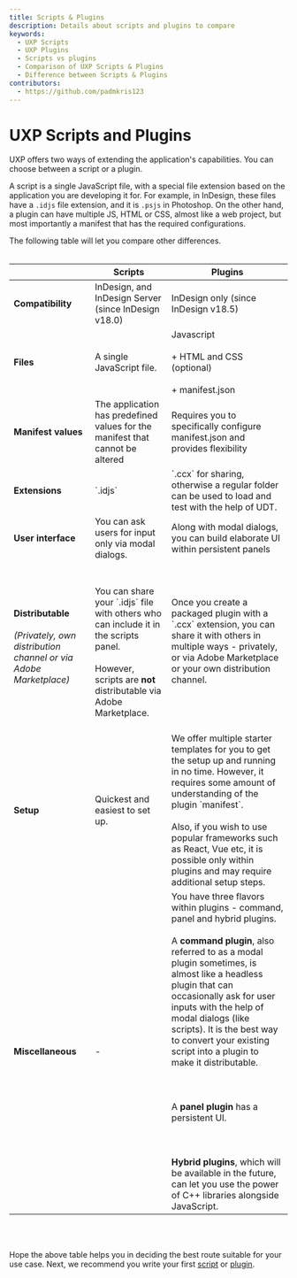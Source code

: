 ```yaml
---
title: Scripts & Plugins
description: Details about scripts and plugins to compare
keywords:
  - UXP Scripts
  - UXP Plugins
  - Scripts vs plugins
  - Comparison of UXP Scripts & Plugins
  - Difference between Scripts & Plugins
contributors:
  - https://github.com/padmkris123
---
```


# UXP Scripts and Plugins

UXP offers two ways of extending the application's capabilities. You can choose between a script or a plugin. 

A script is a single JavaScript file, with a special file extension based on the application you are developing it for. For example, in InDesign, these files have a `.idjs` file extension, and it is `.psjs` in Photoshop. On the other hand, a plugin can have multiple JS, HTML or CSS, almost like a web project, but most importantly a manifest that has the required configurations.

The following table will let you compare other differences. <br></br>

<table columnWidths="20,40,40">
    <thead>
        <tr>
            <th></th>
            <th>Scripts</th>
            <th>Plugins</th>
        </tr>
    </thead>
    <tbody>
        <tr>
            <td><b>Compatibility</b></td>
            <td>InDesign, and InDesign Server (since InDesign v18.0)</td>
            <td>InDesign only (since InDesign v18.5)</td>
        </tr>
        <tr>
            <td><b>Files</b></td>
            <td>A single JavaScript file.</td>
            <td>
                Javascript <br></br>
                + HTML and CSS (optional) <br></br>
                + manifest.json</td>
        </tr>
        <tr>
            <td><b>Manifest values</b></td>
            <td>The application has predefined values for the manifest that cannot be altered</td>
            <td>Requires you to specifically configure manifest.json and provides flexibility</td>
        </tr>
        <tr>
            <td><b>Extensions</b></td>
            <td>`.idjs`</td>
            <td>`.ccx` for sharing, otherwise a regular folder can be used to load and test with the help of UDT.</td>
        </tr>
        <tr>
            <td><b>User interface</b></td>
            <td>You can ask users for input only via modal dialogs.</td>
            <td>Along with modal dialogs, you can build elaborate UI within persistent panels</td>
        </tr>
        <tr>
            <td><b>Distributable</b> <br></br>
                <i>(Privately, own distribution channel or via Adobe Marketplace)</i> 
            </td>
            <td> <br></br>
                You can share your `.idjs` file with others who can include it in the scripts panel. <br></br>
                However, scripts are <b>not</b> distributable via Adobe Marketplace.<br></br></td>
            <td>
                Once you create a packaged plugin with a `.ccx` extension, you can share it with others in multiple ways - privately, or via Adobe Marketplace or your own distribution channel.<br></br>
                </td>
        </tr>
        <tr>
            <td><b>Setup</b></td>
            <td>Quickest and easiest to set up.</td>
            <td>We offer multiple starter templates for you to get the setup up and running in no time. However, it requires some amount of understanding of the plugin `manifest`. <br></br>
            Also, if you wish to use popular frameworks such as React, Vue etc, it is possible only within plugins and may require additional setup steps. </td>
        </tr>
        <tr>
            <td><b>Miscellaneous</b></td>
            <td>-</td>
            <td>
                You have three flavors within plugins - command, panel and hybrid plugins. <br></br>
                A <b>command plugin</b>, also referred to as a modal plugin sometimes, is almost like a headless plugin that can occasionally ask for user inputs with the help of modal dialogs (like scripts). It is the best way to convert your existing script into a plugin to make it distributable. <br></br><br></br>
                A <b>panel plugin</b> has a persistent UI. <br></br><br></br>
                <b>Hybrid plugins</b>, which will be available in the future, can let you use the power of C++ libraries alongside JavaScript.</td>
        </tr>
    </tbody>
</table>

<br></br>

Hope the above table helps you in deciding the best route suitable for your use case. Next, we recommend you write your first [script](../../scripts/getting-started) or [plugin](../../plugins/getting-started).
